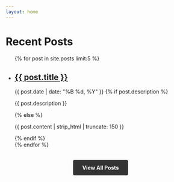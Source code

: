 ```yaml
---
layout: home
---
```





<h1>Recent Posts</h1>

<ul class="post-list">
  {% for post in site.posts limit:5 %}
    <li class="post-item">
      <h2>
        <a href="{{ post.url | relative_url }}">{{ post.title }}</a>
      </h2>
      <span class="post-date">{{ post.date | date: "%B %d, %Y" }}</span>
      {% if post.description %}
        <p class="post-excerpt">{{ post.description }}</p>
      {% else %}
        <p class="post-excerpt">{{ post.content | strip_html | truncate: 150 }}</p>
      {% endif %}
    </li>
  {% endfor %}
</ul>

<div class="view-all-posts">
  <a href="{{ '/blog/' | relative_url }}" class="view-all-button">View All Posts</a>
</div>

<style>
  .view-all-posts {
    margin-top: 2rem;
    text-align: center;
  }
  
  .view-all-button {
    display: inline-block;
    background-color: #333333;
    color: white;
    padding: 0.75rem 1.5rem;
    text-decoration: none;
    border-radius: 4px;
    font-weight: bold;
    transition: background-color 0.3s ease;
  }
  
  .view-all-button:hover {
    background-color: #666666;
  }
</style>
